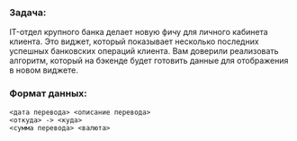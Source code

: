 ### Задача:
<aside>
IT-отдел крупного банка делает новую фичу для личного кабинета клиента. Это виджет, который показывает несколько последних успешных банковских операций клиента. Вам доверили реализовать алгоритм, который на бэкенде будет готовить данные для отображения в новом виджете.
</aside>

### Формат данных:
<!-- TOC -->
    <дата перевода> <описание перевода>
    <откуда> -> <куда>
    <сумма перевода> <валюта>
<!-- TOC -->




